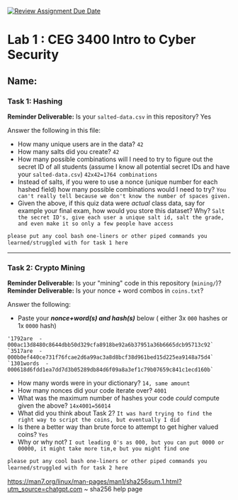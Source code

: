 [![Review Assignment Due Date](https://classroom.github.com/assets/deadline-readme-button-22041afd0340ce965d47ae6ef1cefeee28c7c493a6346c4f15d667ab976d596c.svg)](https://classroom.github.com/a/SPs4PNWX)
# Lab 1 : CEG 3400 Intro to Cyber Security

## Name:

### Task 1: Hashing

**Reminder Deliverable:** Is your `salted-data.csv` in this repository? Yes

Answer the following in this file:

* How many unique users are in the data? `42`
* How many salts did you create? `42`
* How many possible combinations will I need to try to figure out the secret ID
  of all students (assume I know all potential secret IDs and have your 
  `salted-data.csv`) `42x42=1764 combinations`
* Instead of salts, if you were to use a nonce (unique number for each hashed
  field) how many possible combinations would I need to try? `You can't really tell because we don't know the number of spaces given.`
* Given the above, if this quiz data were *actual* class data, say for example
  your final exam, how would you store this dataset?  Why? `Salt the secret ID's, give each user a unique salt id, salt the grade, and even make it so only a few people have access`

```bash
please put any cool bash one-liners or other piped commands you
learned/struggled with for task 1 here
```

---

### Task 2: Crypto Mining

**Reminder Deliverable:** Is your "mining" code in this repository (`mining/`)?
**Reminder Deliverable:** Is your nonce + word combos in `coins.txt`?

Answer the following:

* Paste your ***nonce+word(s) and hash(s)*** below ( either 3x `000` hashes or 1x `0000`
hash)

```
'1792are  -  000ac13d8480c8644dbb50d329cfa8918be92a6b37951a36b6665dcb95713c92`
`3517are  -  000b0ef440ce731f76fcae2d6a99ac3a8d8bcf38d961bed15d225ea9148a75d4`
`1301words  -  000618d6fdd1ea7dd7d3b05289db84d6f09a8a3ef1c79b07659c841c1ecd160b`
```

* How many words were in your dictionary?
  `14, same amount`
* How many nonces did your code iterate over? `4001`
* What was the maximum number of hashes your code *could* compute given the above? `14x4001=56014`
* What did you think about Task 2? `It was hard trying to find the right way to script the coins, but eventually I did`
* Is there a better way than brute force to attempt to get higher valued coins? `Yes`
* Why or why not? `I out leading 0's as 000, but you can put 0000 or 00000, it might take more tim,e but you might find one`


```bash
please put any cool bash one-liners or other piped commands you
learned/struggled with for task 2 here
```
https://man7.org/linux/man-pages/man1/sha256sum.1.html?utm_source=chatgpt.com ~ sha256 help page
